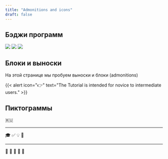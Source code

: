 ```yaml
---
title: "Admonitions and icons"
draft: false
---
```



## Бэджи программ

[econ]: /program/undergrad/economics
[management]: /program/undergrad/management
[itmb]: /program/undergrad/itmb

[![](https://img.shields.io/badge/ФЭТ-2000-blue)][econ]
[![](https://img.shields.io/badge/ФМ-2000-blue)][management]
[![](https://img.shields.io/badge/ИТМБ-2000-blue)][itmb] 

## Блоки и выноски

На этой странице мы пробуем выноски и блоки (admonitions)

{{< alert icon="👉" text="The Tutorial is intended for novice to intermediate users." >}}

## Пиктограммы

:ru:

---

:mortar_board:
:white_check_mark:
:bulb:
:paperclip:



---

:green_book:
:blue_book:
:orange_book:
:ledger:
:cinema:
